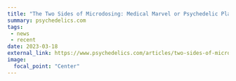 ```yaml
---
title: "The Two Sides of Microdosing: Medical Marvel or Psychedelic Placebo?"
summary: psychedelics.com
tags:
 - news
 - recent
date: 2023-03-18
external_link: https://www.psychedelics.com/articles/two-sides-of-microdosing/
image:
  focal_point: "Center"
---
```

